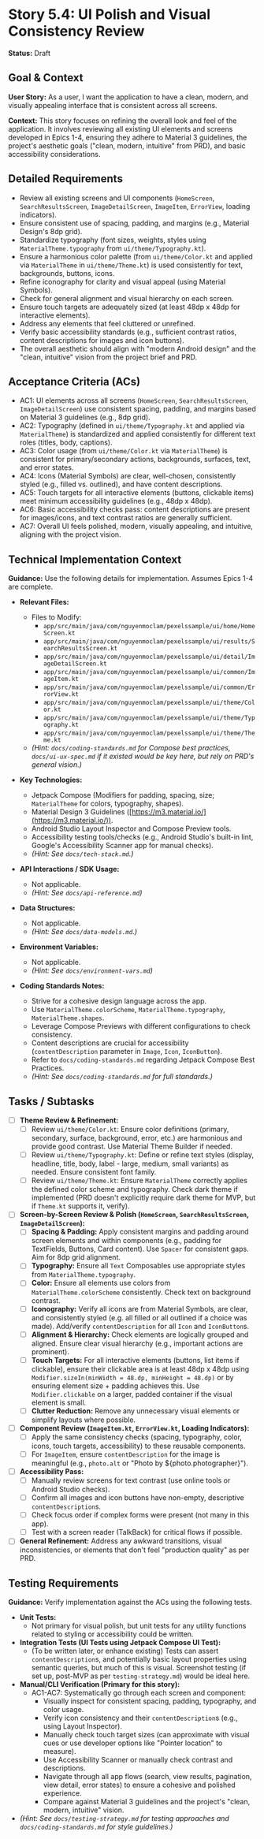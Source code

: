 
# Story 5.4: UI Polish and Visual Consistency Review

**Status:** Draft

## Goal & Context

**User Story:** As a user, I want the application to have a clean, modern, and visually appealing interface that is consistent across all screens.

**Context:** This story focuses on refining the overall look and feel of the application. It involves reviewing all existing UI elements and screens developed in Epics 1-4, ensuring they adhere to Material 3 guidelines, the project's aesthetic goals ("clean, modern, intuitive" from PRD), and basic accessibility considerations.

## Detailed Requirements

* Review all existing screens and UI components (`HomeScreen`, `SearchResultsScreen`, `ImageDetailScreen`, `ImageItem`, `ErrorView`, loading indicators).
* Ensure consistent use of spacing, padding, and margins (e.g., Material Design's 8dp grid).
* Standardize typography (font sizes, weights, styles using `MaterialTheme.typography` from `ui/theme/Typography.kt`).
* Ensure a harmonious color palette (from `ui/theme/Color.kt` and applied via `MaterialTheme` in `ui/theme/Theme.kt`) is used consistently for text, backgrounds, buttons, icons.
* Refine iconography for clarity and visual appeal (using Material Symbols).
* Check for general alignment and visual hierarchy on each screen.
* Ensure touch targets are adequately sized (at least 48dp x 48dp for interactive elements).
* Address any elements that feel cluttered or unrefined.
* Verify basic accessibility standards (e.g., sufficient contrast ratios, content descriptions for images and icon buttons).
* The overall aesthetic should align with "modern Android design" and the "clean, intuitive" vision from the project brief and PRD.

## Acceptance Criteria (ACs)

-   AC1: UI elements across all screens (`HomeScreen`, `SearchResultsScreen`, `ImageDetailScreen`) use consistent spacing, padding, and margins based on Material 3 guidelines (e.g., 8dp grid).
-   AC2: Typography (defined in `ui/theme/Typography.kt` and applied via `MaterialTheme`) is standardized and applied consistently for different text roles (titles, body, captions).
-   AC3: Color usage (from `ui/theme/Color.kt` via `MaterialTheme`) is consistent for primary/secondary actions, backgrounds, surfaces, text, and error states.
-   AC4: Icons (Material Symbols) are clear, well-chosen, consistently styled (e.g., filled vs. outlined), and have content descriptions.
-   AC5: Touch targets for all interactive elements (buttons, clickable items) meet minimum accessibility guidelines (e.g., 48dp x 48dp).
-   AC6: Basic accessibility checks pass: content descriptions are present for images/icons, and text contrast ratios are generally sufficient.
-   AC7: Overall UI feels polished, modern, visually appealing, and intuitive, aligning with the project vision.

## Technical Implementation Context

**Guidance:** Use the following details for implementation. Assumes Epics 1-4 are complete.

-   **Relevant Files:**
    -   Files to Modify:
        -   `app/src/main/java/com/nguyenmoclam/pexelssample/ui/home/HomeScreen.kt`
        -   `app/src/main/java/com/nguyenmoclam/pexelssample/ui/results/SearchResultsScreen.kt`
        -   `app/src/main/java/com/nguyenmoclam/pexelssample/ui/detail/ImageDetailScreen.kt`
        -   `app/src/main/java/com/nguyenmoclam/pexelssample/ui/common/ImageItem.kt`
        -   `app/src/main/java/com/nguyenmoclam/pexelssample/ui/common/ErrorView.kt`
        -   `app/src/main/java/com/nguyenmoclam/pexelssample/ui/theme/Color.kt`
        -   `app/src/main/java/com/nguyenmoclam/pexelssample/ui/theme/Typography.kt`
        -   `app/src/main/java/com/nguyenmoclam/pexelssample/ui/theme/Theme.kt`
    -   _(Hint: `docs/coding-standards.md` for Compose best practices, `docs/ui-ux-spec.md` if it existed would be key here, but rely on PRD's general vision.)_

-   **Key Technologies:**
    -   Jetpack Compose (Modifiers for padding, spacing, size; `MaterialTheme` for colors, typography, shapes).
    -   Material Design 3 Guidelines ([https://m3.material.io/](https://m3.material.io/)).
    -   Android Studio Layout Inspector and Compose Preview tools.
    -   Accessibility testing tools/checks (e.g., Android Studio's built-in lint, Google's Accessibility Scanner app for manual checks).
    -   _(Hint: See `docs/tech-stack.md`.)_

-   **API Interactions / SDK Usage:**
    -   Not applicable.
    -   _(Hint: See `docs/api-reference.md`)_

-   **Data Structures:**
    -   Not applicable.
    -   _(Hint: See `docs/data-models.md`.)_

-   **Environment Variables:**
    -   Not applicable.
    -   _(Hint: See `docs/environment-vars.md`)_

-   **Coding Standards Notes:**
    -   Strive for a cohesive design language across the app.
    -   Use `MaterialTheme.colorScheme`, `MaterialTheme.typography`, `MaterialTheme.shapes`.
    -   Leverage Compose Previews with different configurations to check consistency.
    -   Content descriptions are crucial for accessibility (`contentDescription` parameter in `Image`, `Icon`, `IconButton`).
    -   Refer to `docs/coding-standards.md` regarding Jetpack Compose Best Practices.
    -   _(Hint: See `docs/coding-standards.md` for full standards.)_

## Tasks / Subtasks

-   [ ] **Theme Review & Refinement:**
    -   [ ] Review `ui/theme/Color.kt`: Ensure color definitions (primary, secondary, surface, background, error, etc.) are harmonious and provide good contrast. Use Material Theme Builder if needed.
    -   [ ] Review `ui/theme/Typography.kt`: Define or refine text styles (display, headline, title, body, label - large, medium, small variants) as needed. Ensure consistent font family.
    -   [ ] Review `ui/theme/Theme.kt`: Ensure `MaterialTheme` correctly applies the defined color scheme and typography. Check dark theme if implemented (PRD doesn't explicitly require dark theme for MVP, but if `Theme.kt` supports it, verify).
-   [ ] **Screen-by-Screen Review & Polish (`HomeScreen`, `SearchResultsScreen`, `ImageDetailScreen`):**
    -   [ ] **Spacing & Padding:** Apply consistent margins and padding around screen elements and within components (e.g., padding for TextFields, Buttons, Card content). Use `Spacer` for consistent gaps. Aim for 8dp grid alignment.
    -   [ ] **Typography:** Ensure all `Text` Composables use appropriate styles from `MaterialTheme.typography`.
    -   [ ] **Color:** Ensure all elements use colors from `MaterialTheme.colorScheme` consistently. Check text on background contrast.
    -   [ ] **Iconography:** Verify all icons are from Material Symbols, are clear, and consistently styled (e.g. all filled or all outlined if a choice was made). Add/verify `contentDescription` for all `Icon` and `IconButton`s.
    -   [ ] **Alignment & Hierarchy:** Check elements are logically grouped and aligned. Ensure clear visual hierarchy (e.g., important actions are prominent).
    -   [ ] **Touch Targets:** For all interactive elements (buttons, list items if clickable), ensure their clickable area is at least 48dp x 48dp using `Modifier.sizeIn(minWidth = 48.dp, minHeight = 48.dp)` or by ensuring element size + padding achieves this. Use `Modifier.clickable` on a larger, padded container if the visual element is small.
    -   [ ] **Clutter Reduction:** Remove any unnecessary visual elements or simplify layouts where possible.
-   [ ] **Component Review (`ImageItem.kt`, `ErrorView.kt`, Loading Indicators):**
    -   [ ] Apply the same consistency checks (spacing, typography, color, icons, touch targets, accessibility) to these reusable components.
    -   [ ] For `ImageItem`, ensure `contentDescription` for the image is meaningful (e.g., `photo.alt` or "Photo by ${photo.photographer}").
-   [ ] **Accessibility Pass:**
    -   [ ] Manually review screens for text contrast (use online tools or Android Studio checks).
    -   [ ] Confirm all images and icon buttons have non-empty, descriptive `contentDescription`s.
    -   [ ] Check focus order if complex forms were present (not many in this app).
    -   [ ] Test with a screen reader (TalkBack) for critical flows if possible.
-   [ ] **General Refinement:** Address any awkward transitions, visual inconsistencies, or elements that don't feel "production quality" as per PRD.

## Testing Requirements

**Guidance:** Verify implementation against the ACs using the following tests.
-   **Unit Tests:**
    -   Not primary for visual polish, but unit tests for any utility functions related to styling or accessibility could be written.
-   **Integration Tests (UI Tests using Jetpack Compose UI Test):**
    -   (To be written later, or enhance existing) Tests can assert `contentDescription`s, and potentially basic layout properties using semantic queries, but much of this is visual. Screenshot testing (if set up, post-MVP as per `testing-strategy.md`) would be ideal here.
-   **Manual/CLI Verification (Primary for this story):**
    -   AC1-AC7: Systematically go through each screen and component:
        -   Visually inspect for consistent spacing, padding, typography, and color usage.
        -   Verify icon consistency and their `contentDescription`s (e.g., using Layout Inspector).
        -   Manually check touch target sizes (can approximate with visual cues or use developer options like "Pointer location" to measure).
        -   Use Accessibility Scanner or manually check contrast and descriptions.
        -   Navigate through all app flows (search, view results, pagination, view detail, error states) to ensure a cohesive and polished experience.
        -   Compare against Material 3 guidelines and the project's "clean, modern, intuitive" vision.
-   _(Hint: See `docs/testing-strategy.md` for testing approaches and `docs/coding-standards.md` for style guidelines.)_
